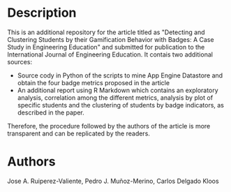 # Description

This is an additional repository for the article titled as "Detecting and Clustering Students by their Gamification Behavior with Badges: A Case Study in Engineering Education" and submitted for publication to the International Journal of Engineering Education. It contais two additional sources:

- Source cody in Python of the scripts to mine App Engine Datastore and obtain the four badge metrics proposed in the article
- An additional report using R Markdown which contains an exploratory analysis, correlation among the different metrics, analysis by plot of specific students and the clustering of students by badge indicators, as described in the paper. 

Therefore, the procedure followed by the authors of the article is more transparent and can be replicated by the readers.

# Authors
Jose A. Ruiperez-Valiente, Pedro J. Muñoz-Merino, Carlos Delgado Kloos
